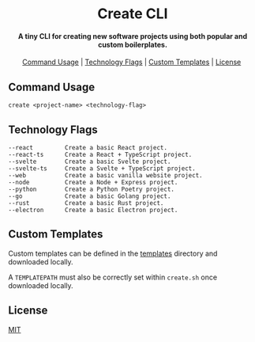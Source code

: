 <h1 align="center">Create CLI</h1>

<h4 align="center">A tiny CLI for creating new software projects using both popular and custom boilerplates.</h4>

<p align="center">
  <a href="#command-usage">Command Usage</a>&nbsp;|&nbsp;<a href="#technology-flags">Technology Flags</a>&nbsp;|&nbsp;<a href="#custom-templates">Custom Templates</a>&nbsp;|&nbsp;<a href="#license">License</a>&nbsp;
</p>

## Command Usage 
```
create <project-name> <technology-flag>
```

## Technology Flags
```
--react         Create a basic React project.
--react-ts      Create a React + TypeScript project.
--svelte        Create a basic Svelte project.
--svelte-ts     Create a Svelte + TypeScript project.
--web           Create a basic vanilla website project.
--node          Create a Node + Express project.
--python        Create a Python Poetry project.
--go            Create a basic Golang project.
--rust          Create a basic Rust project.
--electron      Create a basic Electron project.
```

## Custom Templates
Custom templates can be defined in the [templates](./templates) directory and downloaded locally.

A `TEMPLATEPATH` must also be correctly set within `create.sh` once downloaded locally.

## License

[MIT](LICENSE)